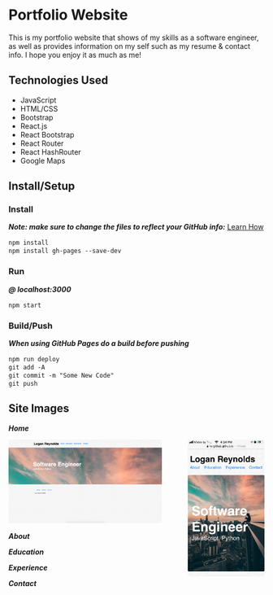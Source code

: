 # Portfolio Website
This is my portfolio website that shows of my skills as a software engineer, as well as provides information on my self such as my resume & contact info. I hope you enjoy it as much as me!


## Technologies Used
- JavaScript
- HTML/CSS
- Bootstrap
- React.js
- React Bootstrap
- React Router
- React HashRouter
- Google Maps


## Install/Setup

### Install
***Note: make sure to change the files to reflect your GitHub info:*** [Learn How](https://blog.usejournal.com/how-to-deploy-your-react-app-into-github-pages-b2c96292b18e)
```
npm install
npm install gh-pages --save-dev
```

### Run
***@ localhost:3000***
```
npm start
```

### Build/Push
***When using GitHub Pages do a build before pushing***
```
npm run deploy
git add -A
git commit -m "Some New Code"
git push
```


## Site Images

***Home***

<img alt="The home page of Logan Reynolds' software engineering portfolio website on descktop. The image is very simple with minimal elements on the page. At the top there is the navigation with the name Logan Reynolds that links to the Home page it also includes the about, education, experience, and contact page links. Below the navigation is in bootstrap Jumbotron that has a background image of a sunset, this header also includes the words software engineer and below that JavaScript, Python. Below the Jumbotron is the footer that has links to GitHub, LinkedIn and a résumé. Just below the links are a copyright that says Logan Reynolds Copyright symbol 2021. Then there is just a large empty space with a very faded maze in the background That stretches across the entire background from top to bottom The color of this is two shades of very very light gray." src="https://github.com/lwrgithub/LWRGitHub.github.io/blob/master/public/images/readme/home-pg-desktop.png" width="60%" />
<img alt="This is clearly a screenshot on an iPhone of Logan Reynolds' mobile software engineering portfolio website. At the top of the page is the name Logan Reynolds that links to the home page. Below is the about, education experience and contact page links. Underneath the navigation is a bootstraps Jumbotron that says software engineer and then below that it says JavaScript, Python. There is a very very light gray small space at the bottom of the page." src="https://github.com/lwrgithub/LWRGitHub.github.io/blob/master/public/images/readme/home-pg-mobile.png" width="30%" align="right" />

***About***

<!-- <img alt="" src="https://github.com/lwrgithub/LWRGitHub.github.io/blob/master/public/images/readme/..." width="60%" />
<img alt="" src="https://github.com/lwrgithub/LWRGitHub.github.io/blob/master/public/images/readme/..." width="30%" align="right" /> -->

***Education***

<!-- <img alt="" src="https://github.com/lwrgithub/LWRGitHub.github.io/blob/master/public/images/readme/..." width="60%" />
<img alt="" src="https://github.com/lwrgithub/LWRGitHub.github.io/blob/master/public/images/readme/..." width="30%" align="right" /> -->

***Experience***

<!-- <img alt="" src="https://github.com/lwrgithub/LWRGitHub.github.io/blob/master/public/images/readme/..." width="60%" />
<img alt="" src="https://github.com/lwrgithub/LWRGitHub.github.io/blob/master/public/images/readme/..." width="30%" align="right" /> -->

***Contact***

<!-- <img alt="" src="https://github.com/lwrgithub/LWRGitHub.github.io/blob/master/public/images/readme/..." width="60%" />
<img alt="" src="https://github.com/lwrgithub/LWRGitHub.github.io/blob/master/public/images/readme/..." width="30%" align="right" /> -->
